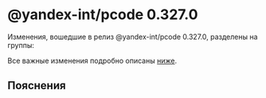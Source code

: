 # @yandex-int/pcode 0.327.0

<!-- ЧЕЛОВЕЧЕСКОЕ ВСТУПЛЕНИЕ -->

Изменения, вошедшие в релиз @yandex-int/pcode 0.327.0, разделены на группы:

Все важные изменения подробно описаны [ниже](#Пояснения).

## Пояснения

